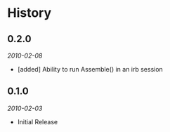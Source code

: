 History
=======

0.2.0
-----
*2010-02-08*

* [added] Ability to run Assemble() in an irb session

0.1.0
-----
*2010-02-03*

* Initial Release
